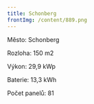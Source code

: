 ```yaml
---
title: Schonberg
frontImg: /content/889.png
---
```

Město: Schonberg

Rozloha: 150 m2

Výkon: 29,9 kWp

Baterie: 13,3 kWh

Počet panelů: 81